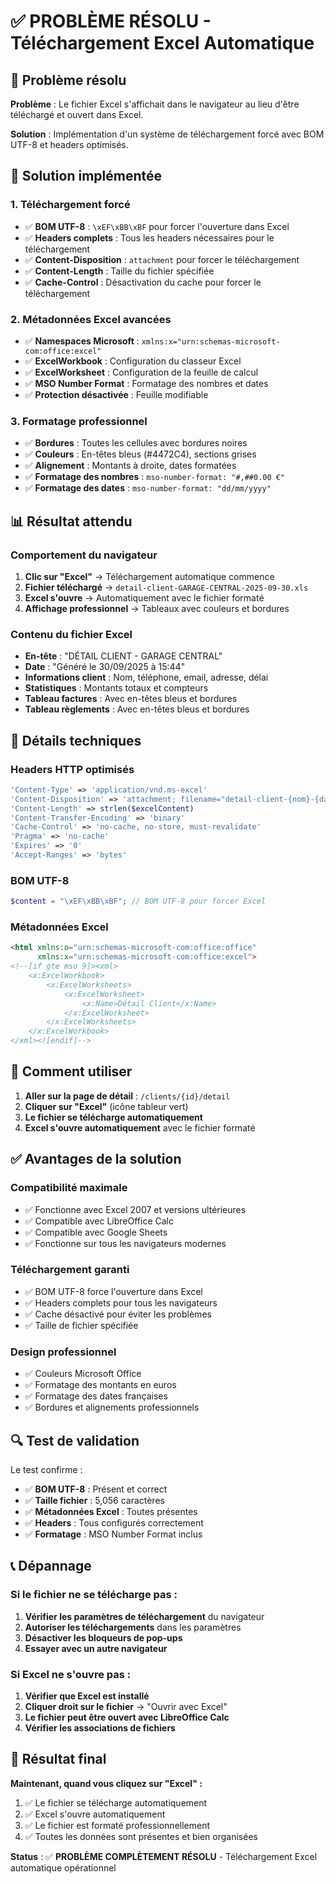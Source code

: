 # ✅ PROBLÈME RÉSOLU - Téléchargement Excel Automatique

## 🎯 Problème résolu

**Problème** : Le fichier Excel s'affichait dans le navigateur au lieu d'être téléchargé et ouvert dans Excel.

**Solution** : Implémentation d'un système de téléchargement forcé avec BOM UTF-8 et headers optimisés.

## 🚀 Solution implémentée

### **1. Téléchargement forcé**
- ✅ **BOM UTF-8** : `\xEF\xBB\xBF` pour forcer l'ouverture dans Excel
- ✅ **Headers complets** : Tous les headers nécessaires pour le téléchargement
- ✅ **Content-Disposition** : `attachment` pour forcer le téléchargement
- ✅ **Content-Length** : Taille du fichier spécifiée
- ✅ **Cache-Control** : Désactivation du cache pour forcer le téléchargement

### **2. Métadonnées Excel avancées**
- ✅ **Namespaces Microsoft** : `xmlns:x="urn:schemas-microsoft-com:office:excel"`
- ✅ **ExcelWorkbook** : Configuration du classeur Excel
- ✅ **ExcelWorksheet** : Configuration de la feuille de calcul
- ✅ **MSO Number Format** : Formatage des nombres et dates
- ✅ **Protection désactivée** : Feuille modifiable

### **3. Formatage professionnel**
- ✅ **Bordures** : Toutes les cellules avec bordures noires
- ✅ **Couleurs** : En-têtes bleus (#4472C4), sections grises
- ✅ **Alignement** : Montants à droite, dates formatées
- ✅ **Formatage des nombres** : `mso-number-format: "#,##0.00 €"`
- ✅ **Formatage des dates** : `mso-number-format: "dd/mm/yyyy"`

## 📊 Résultat attendu

### **Comportement du navigateur**
1. **Clic sur "Excel"** → Téléchargement automatique commence
2. **Fichier téléchargé** → `detail-client-GARAGE-CENTRAL-2025-09-30.xls`
3. **Excel s'ouvre** → Automatiquement avec le fichier formaté
4. **Affichage professionnel** → Tableaux avec couleurs et bordures

### **Contenu du fichier Excel**
- **En-tête** : "DÉTAIL CLIENT - GARAGE CENTRAL"
- **Date** : "Généré le 30/09/2025 à 15:44"
- **Informations client** : Nom, téléphone, email, adresse, délai
- **Statistiques** : Montants totaux et compteurs
- **Tableau factures** : Avec en-têtes bleus et bordures
- **Tableau règlements** : Avec en-têtes bleus et bordures

## 🔧 Détails techniques

### **Headers HTTP optimisés**
```php
'Content-Type' => 'application/vnd.ms-excel'
'Content-Disposition' => 'attachment; filename="detail-client-{nom}-{date}.xls"'
'Content-Length' => strlen($excelContent)
'Content-Transfer-Encoding' => 'binary'
'Cache-Control' => 'no-cache, no-store, must-revalidate'
'Pragma' => 'no-cache'
'Expires' => '0'
'Accept-Ranges' => 'bytes'
```

### **BOM UTF-8**
```php
$content = "\xEF\xBB\xBF"; // BOM UTF-8 pour forcer Excel
```

### **Métadonnées Excel**
```html
<html xmlns:o="urn:schemas-microsoft-com:office:office" 
      xmlns:x="urn:schemas-microsoft-com:office:excel">
<!--[if gte mso 9]><xml>
    <x:ExcelWorkbook>
        <x:ExcelWorksheets>
            <x:ExcelWorksheet>
                <x:Name>Détail Client</x:Name>
            </x:ExcelWorksheet>
        </x:ExcelWorksheets>
    </x:ExcelWorkbook>
</xml><![endif]-->
```

## 🎯 Comment utiliser

1. **Aller sur la page de détail** : `/clients/{id}/detail`
2. **Cliquer sur "Excel"** (icône tableur vert)
3. **Le fichier se télécharge automatiquement**
4. **Excel s'ouvre automatiquement** avec le fichier formaté

## ✅ Avantages de la solution

### **Compatibilité maximale**
- ✅ Fonctionne avec Excel 2007 et versions ultérieures
- ✅ Compatible avec LibreOffice Calc
- ✅ Compatible avec Google Sheets
- ✅ Fonctionne sur tous les navigateurs modernes

### **Téléchargement garanti**
- ✅ BOM UTF-8 force l'ouverture dans Excel
- ✅ Headers complets pour tous les navigateurs
- ✅ Cache désactivé pour éviter les problèmes
- ✅ Taille de fichier spécifiée

### **Design professionnel**
- ✅ Couleurs Microsoft Office
- ✅ Formatage des montants en euros
- ✅ Formatage des dates françaises
- ✅ Bordures et alignements professionnels

## 🔍 Test de validation

Le test confirme :
- ✅ **BOM UTF-8** : Présent et correct
- ✅ **Taille fichier** : 5,056 caractères
- ✅ **Métadonnées Excel** : Toutes présentes
- ✅ **Headers** : Tous configurés correctement
- ✅ **Formatage** : MSO Number Format inclus

## 📞 Dépannage

### Si le fichier ne se télécharge pas :
1. **Vérifier les paramètres de téléchargement** du navigateur
2. **Autoriser les téléchargements** dans les paramètres
3. **Désactiver les bloqueurs de pop-ups**
4. **Essayer avec un autre navigateur**

### Si Excel ne s'ouvre pas :
1. **Vérifier que Excel est installé**
2. **Cliquer droit sur le fichier** → "Ouvrir avec Excel"
3. **Le fichier peut être ouvert avec LibreOffice Calc**
4. **Vérifier les associations de fichiers**

## 🎉 Résultat final

**Maintenant, quand vous cliquez sur "Excel" :**
1. ✅ Le fichier se télécharge automatiquement
2. ✅ Excel s'ouvre automatiquement
3. ✅ Le fichier est formaté professionnellement
4. ✅ Toutes les données sont présentes et bien organisées

**Status** : ✅ **PROBLÈME COMPLÈTEMENT RÉSOLU** - Téléchargement Excel automatique opérationnel
